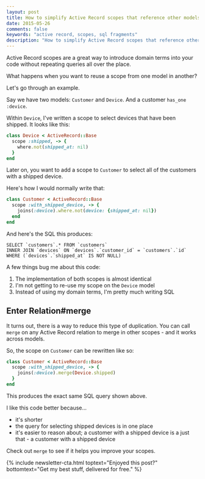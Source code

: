 ```yaml
---
layout: post
title: How to simplify Active Record scopes that reference other models
date: 2015-05-26
comments: false
keywords: "active record, scopes, sql fragments"
description: "How to simplify Active Record scopes that reference other models"
---
```


Active Record scopes are a great way to introduce domain terms into
your code without repeating queries all over the place.

What happens when you want to reuse a scope from one model in another?

Let's go through an example.

Say we have two models: `Customer` and `Device`. And a customer `has_one
:device`.

Within `Device`, I've written a scope to select devices that have
been shipped. It looks like this:

```ruby
class Device < ActiveRecord::Base
  scope :shipped, -> {
    where.not(shipped_at: nil)
  }
end
```

Later on, you want to add a scope to `Customer` to select all of
the customers with a shipped device.

Here's how I would normally write that:

```ruby
class Customer < ActiveRecord::Base
  scope :with_shipped_device, -> {
    joins(:device).where.not(device: {shipped_at: nil})
  end
end
```

And here's the SQL this produces:

```
SELECT `customers`.* FROM `customers`
INNER JOIN `devices` ON `devices`.`customer_id` = `customers`.`id`
WHERE (`devices`.`shipped_at` IS NOT NULL)
```

A few things bug me about this code:

1. The implementation of both scopes is almost identical
1. I'm not getting to re-use my scope on the `Device` model
1. Instead of using my domain terms, I'm pretty much writing SQL

## Enter Relation#merge

It turns out, there is a way to reduce this type of duplication. You can
call `merge` on any Active Record relation to merge in other scopes -
and it works across models.

So, the scope on `Customer` can be rewritten like so:

```ruby
class Customer < ActiveRecord::Base
  scope :with_shipped_device, -> {
    joins(:device).merge(Device.shipped)
  }
end
```

This produces the exact same SQL query shown above.

I like this code better because...

* it's shorter
* the query for selecting shipped devices is in one place
* it's easier to reason about; a customer with a shipped device is a
  just that - a customer with a shipped device

Check out `merge` to see if it helps you improve your scopes.

{% include newsletter-cta.html toptext="Enjoyed this post?" bottomtext="Get my best stuff, delivered for free." %}
